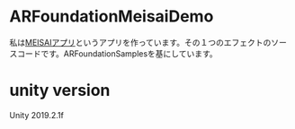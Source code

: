 # ARFoundationMeisaiDemo

私は[MEISAIアプリ](https://kitasenjudesign.com/meisai/)というアプリを作っています。その１つのエフェクトのソースコードです。ARFoundationSamplesを基にしています。



# unity version

Unity 2019.2.1f
